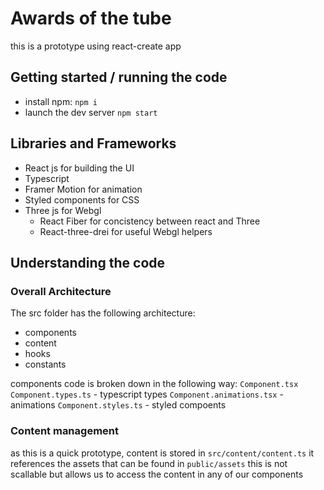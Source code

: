 # Awards of the tube

this is a prototype using react-create app

## Getting started / running the code

-   install npm: `npm i`
-   launch the dev server `npm start`

## Libraries and Frameworks

-   React js for building the UI
-   Typescript
-   Framer Motion for animation
-   Styled components for CSS
-   Three js for Webgl
    -   React Fiber for concistency between react and Three
    -   React-three-drei for useful Webgl helpers

## Understanding the code

### Overall Architecture

The src folder has the following architecture:

-   components
-   content
-   hooks
-   constants

components code is broken down in the following way:
`Component.tsx`
`Component.types.ts` - typescript types
`Component.animations.tsx` - animations
`Component.styles.ts` - styled compoents

### Content management

as this is a quick prototype, content is stored in `src/content/content.ts` it references the assets that can be found in `public/assets`
this is not scallable but allows us to access the content in any of our components
